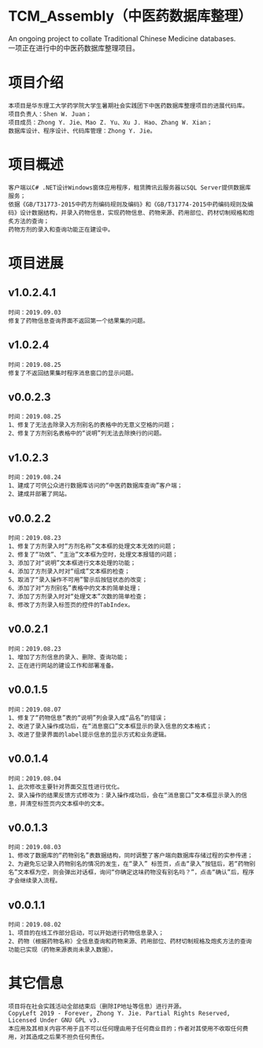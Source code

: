 # TCM_Assembly（中医药数据库整理）
 An ongoing project to collate Traditional Chinese Medicine databases.  
 一项正在进行中的中医药数据库整理项目。

# 项目介绍
    本项目是华东理工大学药学院大学生暑期社会实践团下中医药数据库整理项目的进展代码库。
    项目负责人：Shen W. Juan；
    项目成员：Zhong Y. Jie、Mao Z. Yu、Xu J. Hao、Zhang W. Xian；
    数据库设计、程序设计、代码库管理：Zhong Y. Jie。
    
# 项目概述
    客户端以C# .NET设计Windows窗体应用程序，租赁腾讯云服务器以SQL Server提供数据库服务；  
    依据《GB/T31773-2015中药方剂编码规则及编码》和《GB/T31774-2015中药编码规则及编码》设计数据结构，并录入药物信息，实现药物信息、药物来源、药用部位、药材切制规格和炮炙方法的查询；
    药物方剂的录入和查询功能正在建设中。  
    
# 项目进展
## v1.0.2.4.1
	时间：2019.09.03
	修复了药物信息查询界面不返回第一个结果集的问题。

## v1.0.2.4
	时间：2019.08.25
	修复了不返回结果集时程序消息窗口的显示问题。

## v0.0.2.3
	时间：2019.08.25
	1、修复了无法去除录入方剂别名的表格中的无意义空格的问题；
	2、修复了方剂别名表格中的“说明”列无法去除换行的问题。

## v1.0.2.3
	时间：2019.08.24
	1、建成了可供公众进行数据库访问的“中医药数据库查询”客户端；
	2、建成并部署了网站。

## v0.0.2.2
	时间：2019.08.23
	1、修复了方剂录入时“方剂名称”文本框的处理文本无效的问题；
	2、修复了“功效”、“主治”文本框为空时，处理文本报错的问题；
	3、添加了对“说明”文本框进行文本处理的功能；
	4、添加了方剂录入时对“组成”文本框的检查；
	5、取消了“录入操作不可用”警示后按钮状态的改变；
	6、添加了对“方剂别名”表格中的文本的简单处理；
	7、添加了方剂录入时对“处理文本”次数的简单检查；
	8、修改了方剂录入标签页的控件的TabIndex。

## v0.0.2.1
	时间：2019.08.23
	1、增加了方剂信息的录入、删除、查询功能；
	2、正在进行网站的建设工作和部署准备。

## v0.0.1.5
	时间：2019.08.07
	1、修复了“药物信息”表的“说明”列会录入成“品名”的错误；
	2、改进了录入操作成功后，在“消息窗口”文本框显示的录入信息的文本格式；
	3、改进了登录界面的label提示信息的显示方式和业务逻辑。

## v0.0.1.4
	时间：2019.08.04
	1、此次修改主要针对界面交互性进行优化。
	2、录入操作的结果反馈方式修改为：录入操作成功后，会在“消息窗口”文本框显示录入的信息，并清空标签页内文本框中的文本。

## v0.0.1.3
	时间：2019.08.03  
	1、修改了数据库的“药物别名”表数据结构，同时调整了客户端向数据库存储过程的实参传递；  
	2、为避免忘记录入药物别名的情况的发生，在“录入” 标签页，点击“录入”按钮后，若“药物别名”文本框为空，则会弹出对话框，询问“你确定这味药物没有别名吗？”，点击“确认”后，程序才会继续录入流程。

## v0.0.1.1
	时间：2019.08.02  
	1、项目的在线工作部分启动，可以开始进行药物信息录入；  
	2、药物（根据药物名称）全信息查询和药物来源、药用部位、药材切制规格及炮炙方法的查询功能已实现（药物来源表尚未录入数据）。  

# 其它信息
    项目将在社会实践活动全部结束后（删除IP地址等信息）进行开源。
    CopyLeft 2019 - Forever, Zhong Y. Jie. Partial Rights Reserved, Licensed Under GNU GPL v3.
    本应用及其相关内容不用于且不可以任何理由用于任何商业目的；作者对其使用不收取任何费用，对其造成之后果不担负任何责任。
